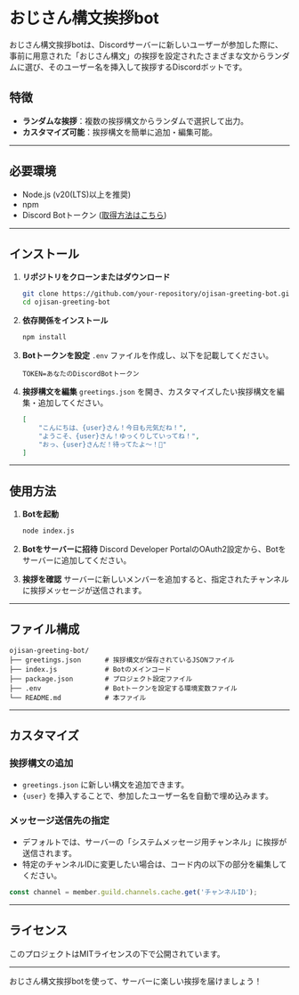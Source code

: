 # おじさん構文挨拶bot

おじさん構文挨拶botは、Discordサーバーに新しいユーザーが参加した際に、事前に用意された「おじさん構文」の挨拶を設定されたさまざまな文からランダムに選び、そのユーザー名を挿入して挨拶するDiscordボットです。

## 特徴
- **ランダムな挨拶**：複数の挨拶構文からランダムで選択して出力。
- **カスタマイズ可能**：挨拶構文を簡単に追加・編集可能。

---

## 必要環境
- Node.js (v20(LTS)以上を推奨)
- npm
- Discord Botトークン ([取得方法はこちら](https://discord.com/developers/applications))

---

## インストール

1. **リポジトリをクローンまたはダウンロード**
   ```bash
   git clone https://github.com/your-repository/ojisan-greeting-bot.git
   cd ojisan-greeting-bot
   ```

2. **依存関係をインストール**
   ```bash
   npm install
   ```

3. **Botトークンを設定**
   `.env` ファイルを作成し、以下を記載してください。
   ```
   TOKEN=あなたのDiscordBotトークン
   ```

4. **挨拶構文を編集**
   `greetings.json` を開き、カスタマイズしたい挨拶構文を編集・追加してください。
   ```json
   [
       "こんにちは、{user}さん！今日も元気だね！",
       "ようこそ、{user}さん！ゆっくりしていってね！",
       "おっ、{user}さんだ！待ってたよ～！🌟"
   ]
   ```

---

## 使用方法

1. **Botを起動**
   ```bash
   node index.js
   ```

2. **Botをサーバーに招待**
   Discord Developer PortalのOAuth2設定から、Botをサーバーに追加してください。

3. **挨拶を確認**
   サーバーに新しいメンバーを追加すると、指定されたチャンネルに挨拶メッセージが送信されます。

---

## ファイル構成
```
ojisan-greeting-bot/
├── greetings.json      # 挨拶構文が保存されているJSONファイル
├── index.js            # Botのメインコード
├── package.json        # プロジェクト設定ファイル
├── .env                # Botトークンを設定する環境変数ファイル
└── README.md           # 本ファイル
```

---

## カスタマイズ
### 挨拶構文の追加
- `greetings.json` に新しい構文を追加できます。
- `{user}` を挿入することで、参加したユーザー名を自動で埋め込みます。

### メッセージ送信先の指定
- デフォルトでは、サーバーの「システムメッセージ用チャンネル」に挨拶が送信されます。
- 特定のチャンネルIDに変更したい場合は、コード内の以下の部分を編集してください。

```javascript
const channel = member.guild.channels.cache.get('チャンネルID');
```

---

## ライセンス
このプロジェクトはMITライセンスの下で公開されています。

---

おじさん構文挨拶botを使って、サーバーに楽しい挨拶を届けましょう！
